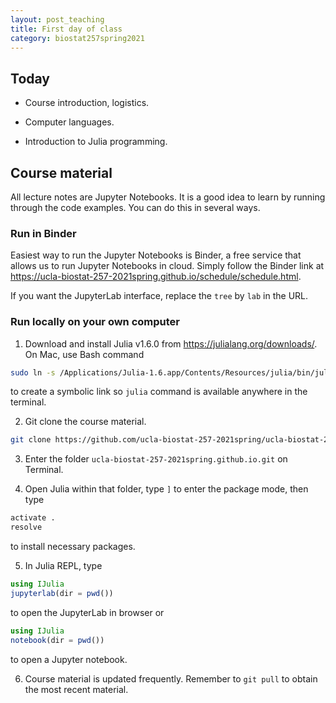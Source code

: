 ```yaml
---
layout: post_teaching
title: First day of class
category: biostat257spring2021
---
```


## Today

* Course introduction, logistics.

* Computer languages.

* Introduction to Julia programming.

## Course material

All lecture notes are Jupyter Notebooks. It is a good idea to learn by running through the code examples. You can do this in several ways. 

### Run in Binder

Easiest way to run the Jupyter Notebooks is Binder, a free service that allows us to run Jupyter Notebooks in cloud. Simply follow the Binder link at <https://ucla-biostat-257-2021spring.github.io/schedule/schedule.html>. 

If you want the JupyterLab interface, replace the `tree` by `lab` in the URL.  

### Run locally on your own computer

1. Download and install Julia v1.6.0 from <https://julialang.org/downloads/>. On Mac, use Bash command   
```bash  
sudo ln -s /Applications/Julia-1.6.app/Contents/Resources/julia/bin/julia /usr/local/bin/julia
```
to create a symbolic link so `julia` command is available anywhere in the terminal. 

2. Git clone the course material.   
```bash
git clone https://github.com/ucla-biostat-257-2021spring/ucla-biostat-257-2021spring.github.io.git
```

3. Enter the folder `ucla-biostat-257-2021spring.github.io.git` on Terminal. 

4. Open Julia within that folder, type `]` to enter the package mode, then type  
```julia  
activate .
resolve
```
to install necessary packages. 

5. In Julia REPL, type  
```julia  
using IJulia
jupyterlab(dir = pwd())
```
to open the JupyterLab in browser or
```julia  
using IJulia
notebook(dir = pwd())
```
to open a Jupyter notebook.

6. Course material is updated frequently. Remember to `git pull` to obtain the most recent material. 
